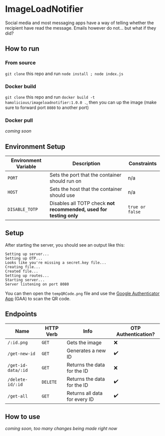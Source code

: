 # ImageLoadNotifier
Social media and most messaging apps have a way of telling whether the recipient have read the message. Emails however do not... but what if they did?

## How to run
### From source
`git clone` this repo and run `node install ; node index.js`

### Docker build
`git clone` this repo and run `docker build -t hamolicious/imageloadnotifier:1.0.0 .`, then you can up the image (make sure to forward port `8080` to another port)

### Docker pull
*coming soon*

## Environment Setup
| Environment Variable | Description | Constraints |
| --- | --- | --- |
| `PORT` | Sets the port that the container should run on | n/a |
| `HOST` | Sets the host that the container should use | n/a |
| `DISABLE_TOTP` | Disables all TOTP check **not recommended, used for testing only** | `true or false` |

## Setup
After starting the server, you should see an output like this:
```
Setting up server...
Setting up OTP...
Looks like you're missing a secret.key file...
Creating file...
Created file...
Setting up routes...
Starting server...
Server listening on port 8080
```
You can then open the `tempQRCode.png` file and use the [Google Authenticator App](https://play.google.com/store/apps/details?id=com.google.android.apps.authenticator2&hl=en_GB&gl=US) (GAA) to scan the QR code.

## Endpoints
| Name | HTTP Verb | Info | OTP Authentication? |
| --- | --- | --- | --- |
| `/:id.png` | `GET` | Gets the image | ❌ |
| `/get-new-id` | `GET` | Generates a new ID | ✔️ |
| `/get-id-data/:id` | `GET` | Returns the data for the ID | ❌ |
| `/delete-id/:id` | `DELETE` | Returns the data for the ID | ✔️ |
| `/get-all` | `GET` | Returns all data for every ID | ✔️ |

## How to use
*coming soon, too many changes being made right now*